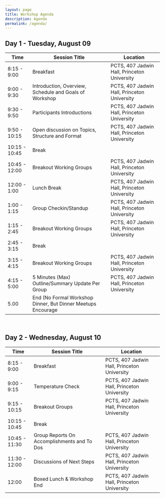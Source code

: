 ```yaml
---
layout: page
title: Workshop Agenda
description: Agenda
permalink: /agenda/
---
```




## Day 1 - Tuesday, August 09

| Time | Session Title | Location |
| ------ | ----- | ----- |
| 8:15 - 9:00 |  Breakfast | PCTS, 407 Jadwin Hall, Princeton University |
| 9:00 - 9:30 | Introduction, Overview, Schedule and Goals of Workshop | PCTS, 407 Jadwin Hall, Princeton University |
| 9:30 - 9:50 | Participants Introductions | PCTS, 407 Jadwin Hall, Princeton University |
| 9:50 - 10:15 | Open discussion on Topics, Structure and Format | PCTS, 407 Jadwin Hall, Princeton University |
| 10:15 - 10:45 | Break |  |
| 10:45 - 12:00 | Breakout Working Groups | PCTS, 407 Jadwin Hall, Princeton University |
| 12:00  - 1:00 | Lunch Break | PCTS, 407 Jadwin Hall, Princeton University |
| 1:00 - 1:15 | Group Checkin/Standup | PCTS, 407 Jadwin Hall, Princeton University |
| 1:15 - 2:45 | Breakout Working Groups | PCTS, 407 Jadwin Hall, Princeton University |
| 2:45 - 3:15 |  Break |  |
| 3:15 - 4:15 |  Breakout Working Groups | PCTS, 407 Jadwin Hall, Princeton University |
| 4:15 - 5:00 |  5 Minutes (Max) Outline/Summary Update Per Group | PCTS, 407 Jadwin Hall, Princeton University |
| 5.00        | End (No Formal Workshop Dinner, But Dinner Meetups Encourage|

<br>

## Day 2 - Wednesday, August 10

| Time | Session Title | Location |
| ------ | ----- | ----- |
| 8:15 - 9:00 | Breakfast | PCTS, 407 Jadwin Hall, Princeton University |
| 9:00 - 9:15 | Temperature Check | PCTS, 407 Jadwin Hall, Princeton University |
| 9:15 - 10:15 | Breakout Groups | PCTS, 407 Jadwin Hall, Princeton University |
| 10:15 - 10:45 | Break |  |
| 10:45 - 11:30 |  Group Reports On Accomplishments and To Dos | PCTS, 407 Jadwin Hall, Princeton University |
| 11:30 - 12:00 |  Discussions of Next Steps | PCTS, 407 Jadwin Hall, Princeton University |
| 12:00         | Boxed Lunch & Workshop End | PCTS, 407 Jadwin Hall, Princeton University |
